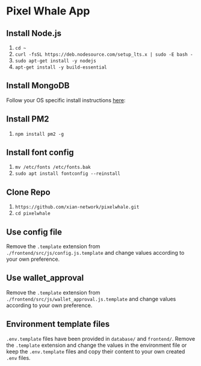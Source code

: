 # Pixel Whale App

## Install Node.js
1. `cd ~`
2. `curl -fsSL https://deb.nodesource.com/setup_lts.x | sudo -E bash -`
3. `sudo apt-get install -y nodejs`
4. `apt-get install -y build-essential`

## Install MongoDB
Follow your OS specific install instructions [here](https://docs.mongodb.com/manual/tutorial/install-mongodb-on-ubuntu):

## Install PM2
1. `npm install pm2 -g`

## Install font config
1. `mv /etc/fonts /etc/fonts.bak`
2. `sudo apt install fontconfig --reinstall`

## Clone Repo
1. `https://github.com/xian-network/pixelwhale.git`
2. `cd pixelwhale`

## Use config file
Remove the `.template` extension from `./frontend/src/js/config.js.template` and change values according to your own preference.

## Use wallet_approval
Remove the `.template` extension from `./frontend/src/js/wallet_approval.js.template` and change values according to your own preference.


## Environment template files
`.env.template` files have been provided in `database/` and `frontend/`. Remove the `.template` extension and change the values in the environment file or keep the `.env.template` files and copy their content to your own created `.env` files.